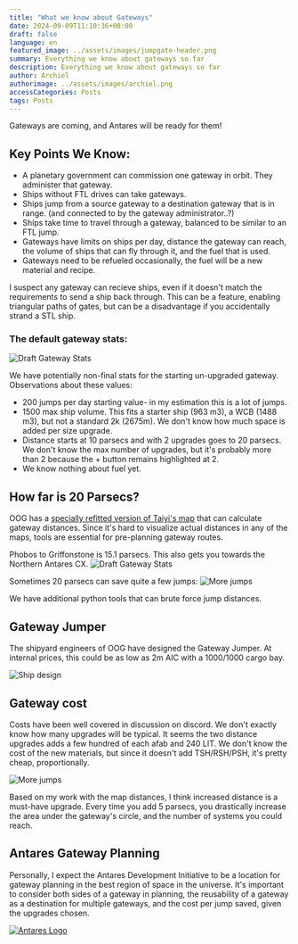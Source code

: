 ```yaml
---
title: "What we know about Gateways"
date: 2024-09-09T11:10:36+08:00
draft: false
language: en
featured_image: ../assets/images/jumpgate-header.png
summary: Everything we know about gateways so far
description: Everything we know about gateways so far
author: Archiel
authorimage: ../assets/images/archiel.png
accessCategories: Posts
tags: Posts
---
```


Gateways are coming, and Antares will be ready for them!

## Key Points We Know: 

* A planetary government can commission one gateway in orbit. They administer that gateway.
* Ships without FTL drives can take gateways.
* Ships jump from a source gateway to a destination gateway that is in range. (and connected to by the gateway administrator..?)
* Ships take time to travel through a gateway, balanced to be similar to an FTL jump.
* Gateways have limits on ships per day, distance the gateway can reach, the volume of ships that can fly through it, and the fuel that is used. 
* Gateways need to be refueled occasionally, the fuel will be a new material and recipe.

I suspect any gateway can recieve ships, even if it doesn't match the requirements to send a ship back through. This can be a feature, enabling triangular paths of gates, but can be a disadvantage if you accidentally strand a STL ship.

### The default gateway stats:

![Draft Gateway Stats ](/images/draft-gateway-stats.png)

We have potentially non-final stats for the starting un-upgraded gateway. Observations about these values:

* 200 jumps per day starting value- in my estimation this is a lot of jumps.
* 1500 max ship volume. This fits a starter ship (963 m3), a WCB (1488 m3), but not a standard 2k (2675m). We don't know how much space is added per size upgrade.
* Distance starts at 10 parsecs and with 2 upgrades goes to 20 parsecs. We don't know the max number of upgrades, but it's probably more than 2 because the + button remains highlighted at 2.
* We know nothing about fuel yet.

## How far is 20 Parsecs?

OOG has a [specially refitted version of Taiyi's map](https://oogcapitalmanagement.com/map/) that can calculate gateway distances. Since it's hard to visualize actual distances in any of the maps, tools are essential for pre-planning gateway routes.

Phobos to Griffonstone is 15.1 parsecs. This also gets you towards the Northern Antares CX.
![Draft Gateway Stats ](http://kortham.net/temp/firefox_SRjXFCI08r.png)

Sometimes 20 parsecs can save quite a few jumps:
![More jumps](http://kortham.net/temp/firefox_9iOliroWBV.png)

We have additional python tools that can brute force jump distances.

## Gateway Jumper

The shipyard engineers of OOG have designed the Gateway Jumper. At internal prices, this could be as low as 2m AIC with a 1000/1000 cargo bay. 

![Ship design ](/images/gateway-jumper.png)


## Gateway cost

Costs have been well covered in discussion on discord. We don't exactly know how many upgrades will be typical. It seems the two distance upgrades adds a few hundred of each afab and 240 LIT. We don't know the cost of the new materials, but since it doesn't add TSH/RSH/PSH, it's pretty cheap, proportionally.

![More jumps](http://kortham.net/temp/firefox_Cq7DW5ZA51.png)

Based on my work with the map distances, I think increased distance is a must-have upgrade. Every time you add 5 parsecs, you drastically increase the area under the gateway's circle, and the number of systems you could reach. 

## Antares Gateway Planning

Personally, I expect the Antares Development Initiative to be a location for gateway planning in the best region of space in the universe. It's important to consider both sides of a gateway in planning, the reusability of a gateway as a destination for multiple gateways, and the cost per jump saved, given the upgrades chosen.

[![Antares Logo](/images/ADI-Discord.png)](https://discord.gg/gmx7br5XBQ)

